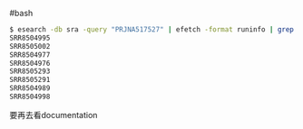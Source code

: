 #bash

```bash
$ esearch -db sra -query "PRJNA517527" | efetch -format runinfo | grep -v "Run" | cut -d ',' -f1
SRR8504995
SRR8505002
SRR8504977
SRR8504976
SRR8505293
SRR8505291
SRR8504989
SRR8504998
```
要再去看documentation